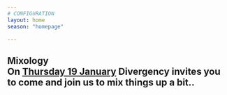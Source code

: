 ```yaml
---
# CONFIGURATION
layout: home
season: "homepage"

---  
```



## Mixology<br>On [Thursday 19 January](/current/2017/19jan) Divergency invites you to come and join us to mix things up a bit..
  
